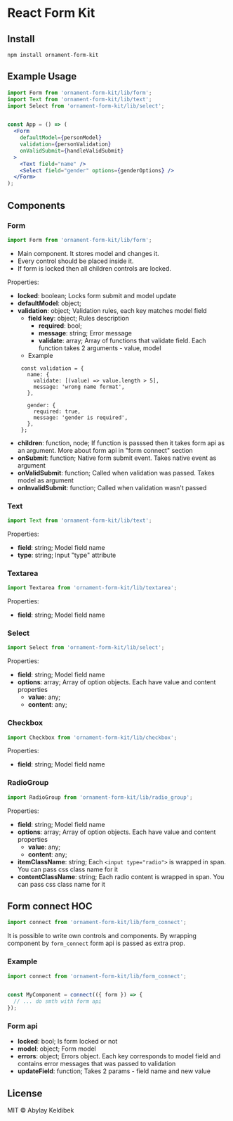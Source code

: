 # React Form Kit

## Install

```
npm install ornament-form-kit
```

## Example Usage

```jsx
import Form from 'ornament-form-kit/lib/form';
import Text from 'ornament-form-kit/lib/text';
import Select from 'ornament-form-kit/lib/select';


const App = () => (
  <Form
    defaultModel={personModel}
    validation={personValidation}
    onValidSubmit={handleValidSubmit}
  >
    <Text field="name" />
    <Select field="gender" options={genderOptions} />
  </Form>
);
```

## Components

### Form

```js
import Form from 'ornament-form-kit/lib/form';
```

- Main component. It stores model and changes it.
- Every control should be placed inside it.
- If form is locked then all children controls are locked.

Properties:
* **locked**: boolean; Locks form submit and model update
* **defaultModel**: object;
* **validation**: object; Validation rules, each key matches model field
  * **field key**: object; Rules description
    * **required**: bool;
    * **message**: string; Error message
    * **validate**: array; Array of functions that validate field. Each function takes 2 arguments - value, model
  * Example
   ```
    const validation = {
      name: {
        validate: [(value) => value.length > 5],
        message: 'wrong name format',
      },

      gender: {
        required: true,
        message: 'gender is required',
      },
    };
   ```
* **children**: function, node; If function is passsed then it takes form api as an argument. More about form api in "form connect" section
* **onSubmit**: function; Native form submit event. Takes native event as argument
* **onValidSubmit**: function; Called when validation was passed. Takes model as argument
* **onInvalidSubmit**: function;  Called when validation wasn't passed

### Text
```js
import Text from 'ornament-form-kit/lib/text';
```

Properties:
* **field**: string; Model field name
* **type**: string; Input "type" attribute

### Textarea
```js
import Textarea from 'ornament-form-kit/lib/textarea';
```

Properties:
* **field**: string; Model field name

### Select
```js
import Select from 'ornament-form-kit/lib/select';
```

Properties:
* **field**: string; Model field name
* **options**: array; Array of option objects. Each have value and content properties
  * **value**: any;
   * **content**: any;

### Checkbox
```js
import Checkbox from 'ornament-form-kit/lib/checkbox';
```

Properties:
* **field**: string; Model field name

### RadioGroup
```js
import RadioGroup from 'ornament-form-kit/lib/radio_group';
```

Properties:
* **field**: string; Model field name
* **options**: array; Array of option objects. Each have value and content properties
  * **value**: any;
   * **content**: any;
* **itemClassName**: string; Each `<input type="radio">` is wrapped in span. You can pass css class name for it
* **contentClassName**: string; Each radio content is wrapped in span. You can pass css class name for it

## Form connect HOC
```js
import connect from 'ornament-form-kit/lib/form_connect';
```

It is possible to write own controls and components. By wrapping component by `form_connect` form api is passed as extra prop.

### Example
```jsx
import connect from 'ornament-form-kit/lib/form_connect';


const MyComponent = connect(({ form }) => {
  // ... do smth with form api 
});
```

### Form api
* **locked**: bool; Is form locked or not
* **model**: object; Form model
* **errors**: object; Errors object. Each key corresponds to model field and contains error messages that was passed to validation
* **updateField**: function; Takes 2 params - field name and new value



## License

MIT © Abylay Keldibek
